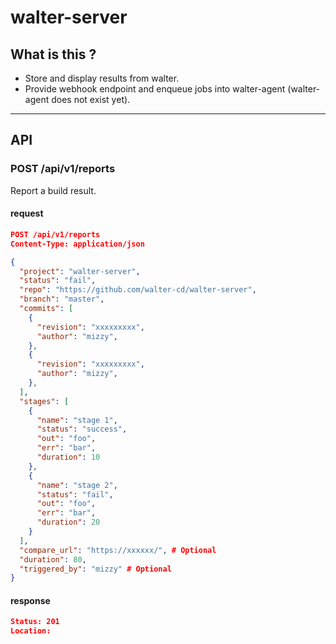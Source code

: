 # walter-server

## What is this ?

* Store and display results from walter.
* Provide webhook endpoint and enqueue jobs into walter-agent (walter-agent does not exist yet).

----

## API

### POST /api/v1/reports

Report a build result.

#### request

```json
POST /api/v1/reports
Content-Type: application/json

{
  "project": "walter-server",
  "status": "fail",
  "repo": "https://github.com/walter-cd/walter-server", 
  "branch": "master",
  "commits": [
    {
      "revision": "xxxxxxxxx",
      "author": "mizzy",
    },
    {
      "revision": "xxxxxxxxx",
      "author": "mizzy",
    },
  ],
  "stages": [
    {
      "name": "stage 1",
      "status": "success",
      "out": "foo",
      "err": "bar",
      "duration": 10
    },
    {
      "name": "stage 2",
      "status": "fail",
      "out": "foo",
      "err": "bar",
      "duration": 20
    }
  ],
  "compare_url": "https://xxxxxx/", # Optional
  "duration": 80,
  "triggered_by": "mizzy" # Optional
}
```

#### response

```json
Status: 201
Location:
```
